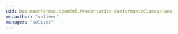 ```yaml
---
uid: DocumentFormat.OpenXml.Presentation.ConformanceClassValues
ms.author: "soliver"
manager: "soliver"
---
```

